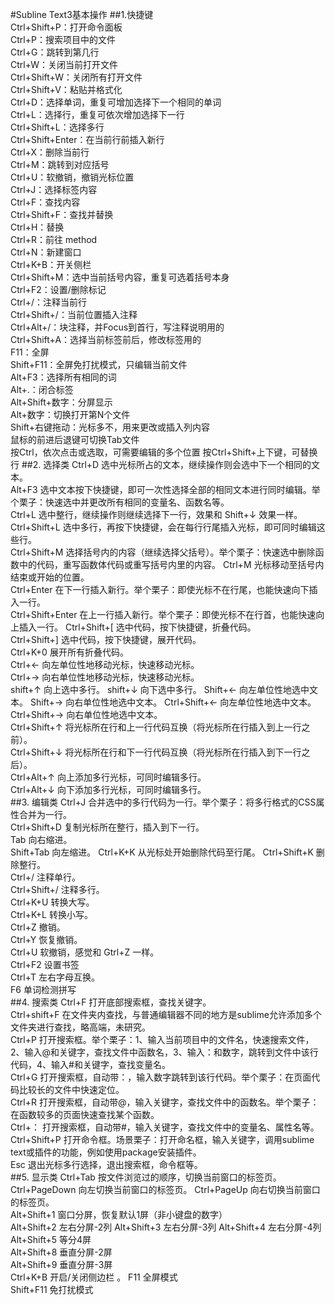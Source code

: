 #Subline Text3基本操作
##1.快捷键  
Ctrl+Shift+P：打开命令面板  
Ctrl+P：搜索项目中的文件  
Ctrl+G：跳转到第几行  
Ctrl+W：关闭当前打开文件  
Ctrl+Shift+W：关闭所有打开文件  
Ctrl+Shift+V：粘贴并格式化  
Ctrl+D：选择单词，重复可增加选择下一个相同的单词  
Ctrl+L：选择行，重复可依次增加选择下一行  
Ctrl+Shift+L：选择多行  
Ctrl+Shift+Enter：在当前行前插入新行  
Ctrl+X：删除当前行  
Ctrl+M：跳转到对应括号  
Ctrl+U：软撤销，撤销光标位置  
Ctrl+J：选择标签内容  
Ctrl+F：查找内容  
Ctrl+Shift+F：查找并替换  
Ctrl+H：替换  
Ctrl+R：前往 method  
Ctrl+N：新建窗口  
Ctrl+K+B：开关侧栏  
Ctrl+Shift+M：选中当前括号内容，重复可选着括号本身  
Ctrl+F2：设置/删除标记  
Ctrl+/：注释当前行  
Ctrl+Shift+/：当前位置插入注释  
Ctrl+Alt+/：块注释，并Focus到首行，写注释说明用的  
Ctrl+Shift+A：选择当前标签前后，修改标签用的  
F11：全屏  
Shift+F11：全屏免打扰模式，只编辑当前文件  
Alt+F3：选择所有相同的词  
Alt+.：闭合标签  
Alt+Shift+数字：分屏显示  
Alt+数字：切换打开第N个文件  
Shift+右键拖动：光标多不，用来更改或插入列内容  
鼠标的前进后退键可切换Tab文件  
按Ctrl，依次点击或选取，可需要编辑的多个位置
按Ctrl+Shift+上下键，可替换行
##2. 选择类
Ctrl+D 选中光标所占的文本，继续操作则会选中下一个相同的文本。  
Alt+F3 选中文本按下快捷键，即可一次性选择全部的相同文本进行同时编辑。举个栗子：快速选中并更改所有相同的变量名、函数名等。  
Ctrl+L 选中整行，继续操作则继续选择下一行，效果和 Shift+↓ 效果一样。  
Ctrl+Shift+L 选中多行，再按下快捷键，会在每行行尾插入光标，即可同时编辑这些行。  
Ctrl+Shift+M 选择括号内的内容（继续选择父括号）。举个栗子：快速选中删除函数中的代码，重写函数体代码或重写括号内里的内容。 
Ctrl+M 光标移动至括号内结束或开始的位置。    
Ctrl+Enter 在下一行插入新行。举个栗子：即使光标不在行尾，也能快速向下插入一行。   
Ctrl+Shift+Enter 在上一行插入新行。举个栗子：即使光标不在行首，也能快速向上插入一行。 
Ctrl+Shift+[ 选中代码，按下快捷键，折叠代码。   
Ctrl+Shift+] 选中代码，按下快捷键，展开代码。   
Ctrl+K+0 展开所有折叠代码。  
Ctrl+← 向左单位性地移动光标，快速移动光标。   
Ctrl+→ 向右单位性地移动光标，快速移动光标。   
shift+↑ 向上选中多行。 
shift+↓ 向下选中多行。 
Shift+← 向左单位性地选中文本。
Shift+→ 向右单位性地选中文本。
Ctrl+Shift+← 向左单位性地选中文本。    
Ctrl+Shift+→ 向右单位性地选中文本。    
Ctrl+Shift+↑ 将光标所在行和上一行代码互换（将光标所在行插入到上一行之前）。    
Ctrl+Shift+↓ 将光标所在行和下一行代码互换（将光标所在行插入到下一行之后）。    
Ctrl+Alt+↑ 向上添加多行光标，可同时编辑多行。    
Ctrl+Alt+↓ 向下添加多行光标，可同时编辑多行。    
##3. 编辑类
Ctrl+J 合并选中的多行代码为一行。举个栗子：将多行格式的CSS属性合并为一行。  
Ctrl+Shift+D 复制光标所在整行，插入到下一行。   
Tab 向右缩进。   
Shift+Tab 向左缩进。 
Ctrl+K+K 从光标处开始删除代码至行尾。 
Ctrl+Shift+K 删除整行。  
Ctrl+/ 注释单行。    
Ctrl+Shift+/ 注释多行。  
Ctrl+K+U 转换大写。  
Ctrl+K+L 转换小写。  
Ctrl+Z 撤销。  
Ctrl+Y 恢复撤销。    
Ctrl+U 软撤销，感觉和 Gtrl+Z 一样。   
Ctrl+F2 设置书签    
Ctrl+T 左右字母互换。  
F6 单词检测拼写   
##4. 搜索类 
Ctrl+F 打开底部搜索框，查找关键字。   
Ctrl+shift+F 在文件夹内查找，与普通编辑器不同的地方是sublime允许添加多个文件夹进行查找，略高端，未研究。  
Ctrl+P 打开搜索框。举个栗子：1、输入当前项目中的文件名，快速搜索文件，2、输入@和关键字，查找文件中函数名，3、输入：和数字，跳转到文件中该行代码，4、输入#和关键字，查找变量名。  
Ctrl+G 打开搜索框，自动带：，输入数字跳转到该行代码。举个栗子：在页面代码比较长的文件中快速定位。    
Ctrl+R 打开搜索框，自动带@，输入关键字，查找文件中的函数名。举个栗子：在函数较多的页面快速查找某个函数。    
Ctrl+： 打开搜索框，自动带#，输入关键字，查找文件中的变量名、属性名等。 
Ctrl+Shift+P 打开命令框。场景栗子：打开命名框，输入关键字，调用sublime text或插件的功能，例如使用package安装插件。   
Esc 退出光标多行选择，退出搜索框，命令框等。    
##5. 显示类
Ctrl+Tab 按文件浏览过的顺序，切换当前窗口的标签页。  
Ctrl+PageDown 向左切换当前窗口的标签页。 
Ctrl+PageUp 向右切换当前窗口的标签页。   
Alt+Shift+1 窗口分屏，恢复默认1屏（非小键盘的数字）    
Alt+Shift+2 左右分屏-2列 
Alt+Shift+3 左右分屏-3列 
Alt+Shift+4 左右分屏-4列 
Alt+Shift+5 等分4屏    
Alt+Shift+8 垂直分屏-2屏  
Alt+Shift+9 垂直分屏-3屏  
Ctrl+K+B 开启/关闭侧边栏  。
F11 全屏模式  
Shift+F11 免打扰模式  
